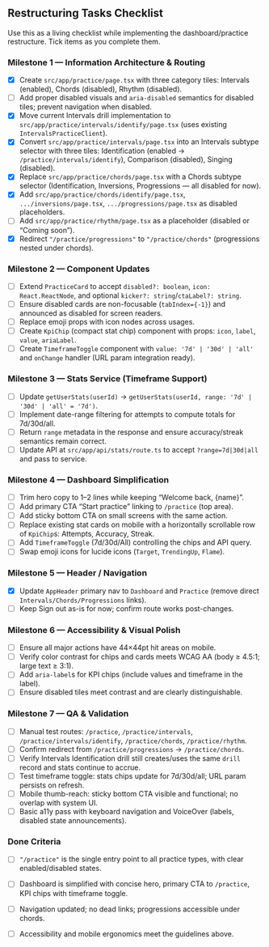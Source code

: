 ## Restructuring Tasks Checklist

Use this as a living checklist while implementing the dashboard/practice restructure. Tick items as you complete them.

### Milestone 1 — Information Architecture & Routing
- [x] Create `src/app/practice/page.tsx` with three category tiles: Intervals (enabled), Chords (disabled), Rhythm (disabled).
- [ ] Add proper disabled visuals and `aria-disabled` semantics for disabled tiles; prevent navigation when disabled.
- [x] Move current Intervals drill implementation to `src/app/practice/intervals/identify/page.tsx` (uses existing `IntervalsPracticeClient`).
- [x] Convert `src/app/practice/intervals/page.tsx` into an Intervals subtype selector with three tiles: Identification (enabled → `/practice/intervals/identify`), Comparison (disabled), Singing (disabled).
- [x] Replace `src/app/practice/chords/page.tsx` with a Chords subtype selector (Identification, Inversions, Progressions — all disabled for now).
- [x] Add `src/app/practice/chords/identify/page.tsx`, `.../inversions/page.tsx`, `.../progressions/page.tsx` as disabled placeholders.
- [ ] Add `src/app/practice/rhythm/page.tsx` as a placeholder (disabled or “Coming soon”).
- [x] Redirect `"/practice/progressions"` to `"/practice/chords"` (progressions nested under chords).

### Milestone 2 — Component Updates
- [ ] Extend `PracticeCard` to accept `disabled?: boolean`, `icon: React.ReactNode`, and optional `kicker?: string`/`ctaLabel?: string`.
- [ ] Ensure disabled cards are non-focusable (`tabIndex={-1}`) and announced as disabled for screen readers.
- [ ] Replace emoji props with icon nodes across usages.
- [ ] Create `KpiChip` (compact stat chip) component with props: `icon`, `label`, `value`, `ariaLabel`.
- [ ] Create `TimeframeToggle` component with `value: '7d' | '30d' | 'all'` and `onChange` handler (URL param integration ready).

### Milestone 3 — Stats Service (Timeframe Support)
- [ ] Update `getUserStats(userId)` → `getUserStats(userId, range: '7d' | '30d' | 'all' = '7d')`.
- [ ] Implement date-range filtering for attempts to compute totals for 7d/30d/all.
- [ ] Return `range` metadata in the response and ensure accuracy/streak semantics remain correct.
- [ ] Update API at `src/app/api/stats/route.ts` to accept `?range=7d|30d|all` and pass to service.

### Milestone 4 — Dashboard Simplification
- [ ] Trim hero copy to 1–2 lines while keeping “Welcome back, {name}”.
- [ ] Add primary CTA “Start practice” linking to `/practice` (top area).
- [ ] Add sticky bottom CTA on small screens with the same action.
- [ ] Replace existing stat cards on mobile with a horizontally scrollable row of `KpiChip`s: Attempts, Accuracy, Streak.
- [ ] Add `TimeframeToggle` (7d/30d/All) controlling the chips and API query.
- [ ] Swap emoji icons for lucide icons (`Target`, `TrendingUp`, `Flame`).

### Milestone 5 — Header / Navigation
- [x] Update `AppHeader` primary nav to `Dashboard` and `Practice` (remove direct `Intervals/Chords/Progressions` links).
- [ ] Keep Sign out as-is for now; confirm route works post-changes.

### Milestone 6 — Accessibility & Visual Polish
- [ ] Ensure all major actions have 44×44pt hit areas on mobile.
- [ ] Verify color contrast for chips and cards meets WCAG AA (body ≥ 4.5:1; large text ≥ 3:1).
- [ ] Add `aria-label`s for KPI chips (include values and timeframe in the label).
- [ ] Ensure disabled tiles meet contrast and are clearly distinguishable.

### Milestone 7 — QA & Validation
- [ ] Manual test routes: `/practice`, `/practice/intervals`, `/practice/intervals/identify`, `/practice/chords`, `/practice/rhythm`.
- [ ] Confirm redirect from `/practice/progressions` → `/practice/chords`.
- [ ] Verify Intervals Identification drill still creates/uses the same `drill` record and stats continue to accrue.
- [ ] Test timeframe toggle: stats chips update for 7d/30d/all; URL param persists on refresh.
- [ ] Mobile thumb-reach: sticky bottom CTA visible and functional; no overlap with system UI.
- [ ] Basic a11y pass with keyboard navigation and VoiceOver (labels, disabled state announcements).

### Done Criteria
- [ ] `"/practice"` is the single entry point to all practice types, with clear enabled/disabled states.
- [ ] Dashboard is simplified with concise hero, primary CTA to `/practice`, KPI chips with timeframe toggle.
- [ ] Navigation updated; no dead links; progressions accessible under chords.
- [ ] Accessibility and mobile ergonomics meet the guidelines above.


